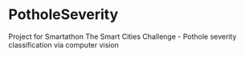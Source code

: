# PotholeSeverity
Project for Smartathon The Smart Cities Challenge - Pothole severity classification via computer vision
